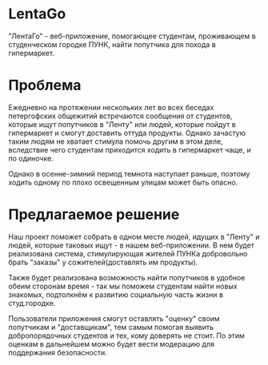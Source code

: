 # LentaGo
"ЛентаГо" - веб-приложение, помогающее студентам, проживающем в студенческом городке ПУНК, найти попутчика для похода в гипермаркет.

# Проблема
Ежедневно на протяжении нескольких лет во всех беседах петергофских общежитий встречаются сообщения от студентов, которые ищут попутчиков в "Ленту" или людей, которые пойдут в гипермаркет и смогут доставить оттуда продукты. Однако зачастую таким людям не хватает стимула помочь другим в этом деле, вследствие чего студентам приходится ходить в гипермаркет чаще, и по одиночке.

Однако в осенне-зимний период темнота наступает раньше, поэтому ходить одному по плохо освещенным улицам может быть опасно.

# Предлагаемое решение
Наш проект поможет собрать в одном месте людей, идущих в "Ленту" и людей, которые таковых ищут - в нашем веб-приложении. В нем будет реализована система, стимулирующая жителей ПУНКа добровольно брать "заказы" у сожителей(доставлять им продукты).

Также будет реализована возможность найти попутчиков в удобное обеим сторонам время - так мы поможем студентам найти новых знакомых, подтолкнём к развитию социальную часть жизни в студ.городке.

Пользователи приложения смогут оставлять "оценку" своим попутчикам и "доставщикам", тем самым помогая выявить добропорядочных студентов и тех, кому доверять не стоит. По этим оценкам в дальнейшем можно будет вести модерацию для поддержания безопасности.
